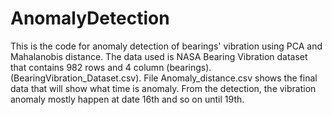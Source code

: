 # AnomalyDetection

This is the code for anomaly detection of bearings' vibration using PCA and Mahalanobis distance.
The data used is NASA Bearing Vibration dataset that contains 982 rows and 4 column (bearings). (BearingVibration_Dataset.csv).
File Anomaly_distance.csv shows the final data that will show what time is anomaly.
From the detection, the vibration anomaly mostly happen at date 16th and so on until 19th.
